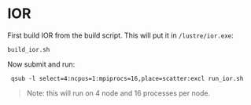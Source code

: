 # IOR

First build IOR from the build script.  This will put it in `/lustre/ior.exe`:

    build_ior.sh

Now submit and run:

     qsub -l select=4:ncpus=1:mpiprocs=16,place=scatter:excl run_ior.sh

> Note: this will run on 4 node and 16 processes per node.

